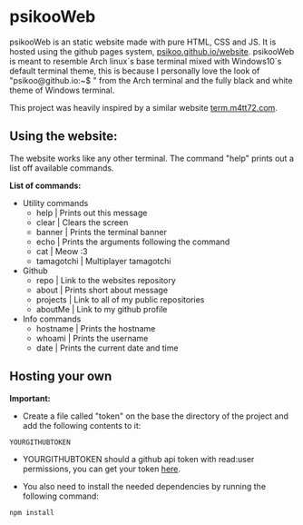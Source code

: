 
# psikooWeb

psikooWeb is an static website made with pure HTML, CSS and JS. It is hosted using the github pages system, [psikoo.github.io/website](https://psikoo.github.io/website/). psikooWeb is meant to resemble Arch linux´s base terminal mixed with Windows10´s default terminal theme, this is because I personally love the look of "psikoo[]()@github.io:~$ " from the Arch terminal and the fully black and white theme of Windows terminal.

This project was heavily inspired by a similar website [term.m4tt72.com](https://term.m4tt72.com/).

## Using the website:

The website works like any other terminal. The command "help" prints out a list off available commands.

**List of commands:**

- Utility commands
    - help          | Prints out this message
    - clear         | Clears the screen
    - banner        | Prints the terminal banner
    - echo          | Prints the arguments following the command
    - cat           | Meow :3
    - tamagotchi    | Multiplayer tamagotchi
- Github
    - repo          | Link to the websites repository
    - about         | Prints short about message
    - projects      | Link to all of my public repositories
    - aboutMe       | Link to my github profile
- Info commands     
    - hostname      | Prints the hostname
    - whoami        | Prints the username
    - date          | Prints the current date and time

## Hosting your own

**Important:**

- Create a file called "token" on the base the directory of the project and add the following contents to it:
``` env
YOURGITHUBTOKEN
```
- YOURGITHUBTOKEN should a github api token with read:user permissions, you can get your token [here](https://github.com/settings/tokens/new).

- You also need to install the needed dependencies by running the following command:

```bash
npm install
```